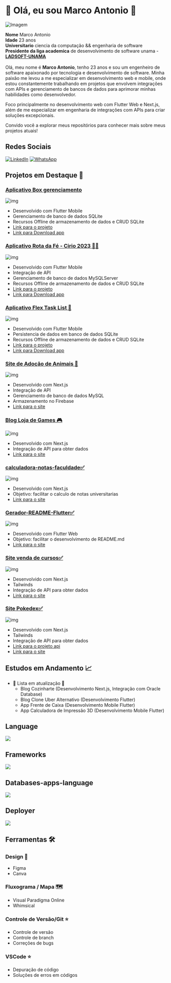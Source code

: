 # 👋 Olá, eu sou Marco Antonio 🎯

![Imagem](/imagens/image_walpaper1.png)

<!-- ## Sobre Mim ⭐⭐⭐ -->

**Nome** Marco Antonio
\
**Idade** 23 anos
\
**Universitario** ciencia da computação && engenharia de software
\
**Presidente da liga academica** de desenvolvimento de software unama - [**LADSOFT-UNAMA**](https://github.com/ladsoftunama)
\
\
Olá, meu nome é **Marco Antonio**, tenho 23 anos e sou um engenheiro de software apaixonado por tecnologia e desenvolvimento de software. Minha paixão me levou a me especializar em desenvolvimento web e mobile, onde estou constantemente trabalhando em projetos que envolvem integrações com APIs e gerenciamento de bancos de dados para aprimorar minhas habilidades como desenvolvedor.

Foco principalmente no desenvolvimento web com Flutter Web e Next.js, além de me especializar em engenharia de integrações com APIs para criar soluções excepcionais.

Convido você a explorar meus repositórios para conhecer mais sobre meus projetos atuais!

## Redes Sociais

[![LinkedIn](https://img.shields.io/badge/LinkedIn-0077B5?style=for-the-badge&logo=linkedin&logoColor=white)](https://www.linkedin.com/in/marco-antonio-aa3024233/)
[![WhatsApp](https://img.shields.io/badge/WhatsApp-25D366?style=for-the-badge&logo=whatsapp&logoColor=white)](https://api.whatsapp.com/send?phone=5591984837847)

## Projetos em Destaque 🚀

### [Aplicativo Box gerenciamento](https://github.com/marco0antonio0/trabalho_extensao_projeto_cirio_2023)

![img](/imagens/aplicativo-box-gerenciamento1.png)

- Desenvolvido com Flutter Mobile
- Gerenciamento de banco de dados SQLite
- Recursos Offline de armazenamento de dados e CRUD SQLite
- [Link para o projeto](https://github.com/marco0antonio0/trabalho_extensao_projeto_cirio_2023)
- [Link para Download app](https://github.com/marco0antonio0/trabalho_extensao_projeto_cirio_2023/releases/tag/v0.1.3-beta)

### [Aplicativo Rota da Fé - Cirio 2023 🚀🚀](https://github.com/marco0antonio0/trabalho_extensao_projeto_cirio_2023)

![img](/imagens/aplicativo-rota-da-fe.png)

- Desenvolvido com Flutter Mobile
- Integração de API
- Gerenciamento de banco de dados MySQLServer
- Recursos Offline de armazenamento de dados e CRUD SQLite
- [Link para o projeto](https://github.com/marco0antonio0/trabalho_extensao_projeto_cirio_2023)
- [Link para Download app](https://github.com/marco0antonio0/trabalho_extensao_projeto_cirio_2023/releases/tag/v0.1.3-beta)

### [Aplicativo Flex Task List 📱](https://github.com/marco0antonio0/App-Task-List)

![img](imagens/image_1.png)

- Desenvolvido com Flutter Mobile
- Persistencia de dados em banco de dados SQLite
- Recursos Offline de armazenamento de dados e CRUD SQLite
- [Link para o projeto](https://github.com/marco0antonio0/App-Task-List)
- [Link para Download app](https://github.com/marco0antonio0/App-Task-List/releases/tag/v1)

### [Site de Adoção de Animais 🐾](https://github.com/marco0antonio0/trabalho_extensao_medVet)

![img](/imagens/site-me-adote.png)

- Desenvolvido com Next.js
- Integração de API
- Gerenciamento de banco de dados MySQL
- Armazenamento no Firebase
- [Link para o site](https://adote.nova-work.cloud/)

### [Blog Loja de Games 🎮](https://github.com/marco0antonio0/blog-games-nextjs)

![img](/imagens/site-store-play-games.png)

- Desenvolvido com Next.js
- Integração de API para obter dados
- [Link para o site](https://store-games.nova-work.cloud/)

### [calculadora-notas-faculdade✅](https://github.com/marco0antonio0/calculadora-notas-faculdade)

![img](/imagens/site-calculadora-de-nota.png)

- Desenvolvido com Next.js
- Objetivo: facilitar o calculo de notas universitarias
- [Link para o site](https://calculadora-notas.nova-work.cloud/)

### [Gerador-README-Flutter✅](https://github.com/marco0antonio0/Gerador-README-Flutter)

![img](/imagens/site-gerador-readme.png)

- Desenvolvido com Flutter Web
- Objetivo: facilitar o desenvolvimento de README.md
- [Link para o site](https://facilities-readme.nova-work.cloud/#/)

### [Site venda de cursos✅](https://github.com/marco0antonio0/Site-topers-cursos)

![img](/imagens/site-toperCursosss.png)

- Desenvolvido com Next.js
- Tailwinds
- Integração de API para obter dados
- [Link para o site](https://topercursos.nova-work.cloud/)

### [Site Pokedex✅](https://github.com/marco0antonio0/Pokedex-project)

![img](/imagens/site-pokedexx.png)

- Desenvolvido com Next.js
- Tailwinds
- Integração de API para obter dados
- [Link para o projeto api](https://github.com/marco0antonio0/api-pokemons)
- [Link para o site](https://pokedex.nova-work.cloud/)

## Estudos em Andamento 📈

- 🚧 Lista em atualização 🚧
  - Blog Cozinharte (Desenvolvimento Next.js, Integração com Oracle Database)
  - Blog Clone Uber Alternativo (Desenvolvimento Flutter)
  - App Frente de Caixa (Desenvolvimento Mobile Flutter)
  - App Calculadora de Impressão 3D (Desenvolvimento Mobile Flutter)

## Language

  <a href="https://skillicons.dev">
    <img src="https://skillicons.dev/icons?i=python,javascript,cpp" />
  </a>

## Frameworks

  <a href="https://skillicons.dev">
    <img src="https://skillicons.dev/icons?i=nodejs,nextjs,flutter,react,flask,express," />
  </a>

## Databases-apps-language

  <a href="https://skillicons.dev">
    <img src="https://skillicons.dev/icons?i=mysql,sqlite,firebase" />
  </a>
  
## Deployer

  <a href="https://skillicons.dev">
    <img src="https://skillicons.dev/icons?i=netlify,heroku,azure" />
  </a>
  
## Ferramentas 🛠️

### Design 🎨

- Figma
- Canva

### Fluxograma / Mapa 🗺️

- Visual Paradigma Online
- Whimsical

### Controle de Versão/Git ⭐

- Controle de versão
- Controle de branch
- Correções de bugs

### VSCode ⭐

- Depuração de código
- Soluções de erros em códigos
